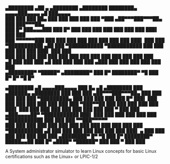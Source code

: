    ▄████████ ▄██   ▄      ▄████████    ▄████████ ████████▄    ▄▄▄▄███▄▄▄▄    ▄█  ███▄▄▄▄                
  ███    ███ ███   ██▄   ███    ███   ███    ███ ███   ▀███ ▄██▀▀▀███▀▀▀██▄ ███  ███▀▀▀██▄              
  ███    █▀  ███▄▄▄███   ███    █▀    ███    ███ ███    ███ ███   ███   ███ ███▌ ███   ███              
  ███        ▀▀▀▀▀▀███   ███          ███    ███ ███    ███ ███   ███   ███ ███▌ ███   ███              
▀███████████ ▄██   ███ ▀███████████ ▀███████████ ███    ███ ███   ███   ███ ███▌ ███   ███              
         ███ ███   ███          ███   ███    ███ ███    ███ ███   ███   ███ ███  ███   ███              
   ▄█    ███ ███   ███    ▄█    ███   ███    ███ ███   ▄███ ███   ███   ███ ███  ███   ███              
 ▄████████▀   ▀█████▀   ▄████████▀    ███    █▀  ████████▀   ▀█   ███   █▀  █▀    ▀█   █▀               
                                                                                                        
   ▄████████  ▄█    ▄▄▄▄███▄▄▄▄   ███    █▄   ▄█          ▄████████     ███      ▄██████▄     ▄████████ 
  ███    ███ ███  ▄██▀▀▀███▀▀▀██▄ ███    ███ ███         ███    ███ ▀█████████▄ ███    ███   ███    ███ 
  ███    █▀  ███▌ ███   ███   ███ ███    ███ ███         ███    ███    ▀███▀▀██ ███    ███   ███    ███ 
  ███        ███▌ ███   ███   ███ ███    ███ ███         ███    ███     ███   ▀ ███    ███  ▄███▄▄▄▄██▀ 
▀███████████ ███▌ ███   ███   ███ ███    ███ ███       ▀███████████     ███     ███    ███ ▀▀███▀▀▀▀▀   
         ███ ███  ███   ███   ███ ███    ███ ███         ███    ███     ███     ███    ███ ▀███████████ 
   ▄█    ███ ███  ███   ███   ███ ███    ███ ███▌    ▄   ███    ███     ███     ███    ███   ███    ███ 
 ▄████████▀  █▀    ▀█   ███   █▀  ████████▀  █████▄▄██   ███    █▀     ▄████▀    ▀██████▀    ███    ███ 
                                             ▀                                               ███    ███ 
                                                                                                                                                                 
A System administrator simulator to learn Linux concepts for basic Linux certifications such as the Linux+ or LPIC-1/2
